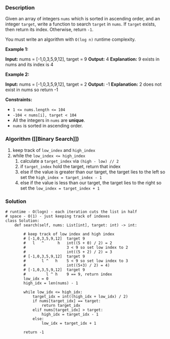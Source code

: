 ### Description

Given an array of integers `nums` which is sorted in ascending order, and an integer `target`, write a function to search `target` in `nums`. If `target` exists, then return its index. Otherwise, return `-1`.

You must write an algorithm with `O(log n)` runtime complexity.

**Example 1:**

**Input:** nums = [-1,0,3,5,9,12], target = 9
**Output:** 4
**Explanation:** 9 exists in nums and its index is 4

**Example 2:**

**Input:** nums = [-1,0,3,5,9,12], target = 2
**Output:** -1
**Explanation:** 2 does not exist in nums so return -1

**Constraints:**

- `1 <= nums.length <= 104`
- `-104 < nums[i], target < 104`
- All the integers in `nums` are **unique**.
- `nums` is sorted in ascending order.

### Algorithm ([[Binary Search]])

1. keep track of `low_index` and `high_index`
2. while the `low_index <= high_index` 
	1. calculate a `target_index` via `(high - low) // 2`
	2. if `target_index` hold the target, return that index
	3. else if the value is greater than our target, the target lies to the left so set the `high_index = target_index - 1`
	4. else if the value is less than our target, the target lies to the right so set the `low_index = target_index + 1`

### Solution

```
# runtime - O(logn) - each iteration cuts the list in half  
# space - O(1) - just keeping track of indexes  
class Solution:  
    def search(self, nums: List[int], target: int) -> int:  
  
        # keep track of low index and high index  
        # [-1,0,3,5,9,12]  target 9        
        #   l   ^      h   int((5 + 0) / 2) = 2        
        #                  3 < 9 so set low index to 2        
        #                  int((5 + 2) / 2) = 3        
        # [-1,0,3,5,9,12]  target 9        
        #       l ^   h    5 < 9 so set low index to 3        
        #                  int((5+3) / 2) = 4)        
        # [-1,0,3,5,9,12]  target 9        
        #         l ^ h    9 == 9, return index  
        low_idx = 0  
        high_idx = len(nums) - 1  
  
        while low_idx <= high_idx:  
            target_idx = int((high_idx + low_idx) / 2)  
            if nums[target_idx] == target:  
                return target_idx  
            elif nums[target_idx] > target:  
                high_idx = target_idx - 1  
            else:  
                low_idx = target_idx + 1  
  
        return -1

```